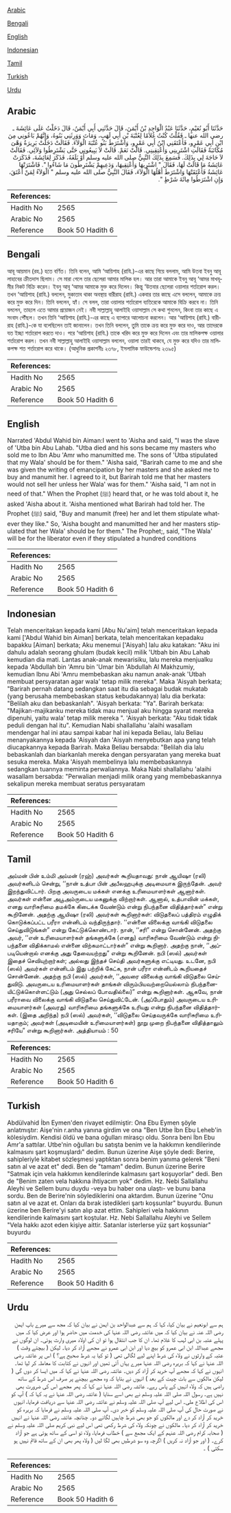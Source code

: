 [Arabic](#arabic)

[Bengali](#bengali)

[English](#english)

[Indonesian](#indonesian)

[Tamil](#tamil)

[Turkish](#turkish)

[Urdu](#urdu)

## Arabic


<div dir="rtl" lang="ar" style={{fontSize:'larger',backgroundColor:'#f8f9fa',padding:20}}>
حَدَّثَنَا أَبُو نُعَيْمٍ، حَدَّثَنَا عَبْدُ الْوَاحِدِ بْنُ أَيْمَنَ، قَالَ حَدَّثَنِي أَبِي أَيْمَنُ، قَالَ دَخَلْتُ عَلَى عَائِشَةَ ـ رضى الله عنها ـ فَقُلْتُ كُنْتُ غُلاَمًا لِعُتْبَةَ بْنِ أَبِي لَهَبٍ، وَمَاتَ وَوَرِثَنِي بَنُوهُ، وَإِنَّهُمْ بَاعُونِي مِنَ ابْنِ أَبِي عَمْرٍو، فَأَعْتَقَنِي ابْنُ أَبِي عَمْرٍو، وَاشْتَرَطَ بَنُو عُتْبَةَ الْوَلاَءَ‏.‏ فَقَالَتْ دَخَلَتْ بَرِيرَةُ وَهْىَ مُكَاتَبَةٌ فَقَالَتِ اشْتَرِينِي وَأَعْتِقِينِي‏.‏ قَالَتْ نَعَمْ‏.‏ قَالَتْ لاَ يَبِيعُونِي حَتَّى يَشْتَرِطُوا وَلاَئِي‏.‏ فَقَالَتْ لاَ حَاجَةَ لِي بِذَلِكَ‏.‏ فَسَمِعَ بِذَلِكَ النَّبِيُّ صلى الله عليه وسلم أَوْ بَلَغَهُ، فَذَكَرَ لِعَائِشَةَ، فَذَكَرَتْ عَائِشَةُ مَا قَالَتْ لَهَا، فَقَالَ ‏"‏ اشْتَرِيهَا وَأَعْتِقِيهَا، وَدَعِيهِمْ يَشْتَرِطُونَ مَا شَاءُوا ‏"‏‏.‏ فَاشْتَرَتْهَا عَائِشَةُ فَأَعْتَقَتْهَا وَاشْتَرَطَ أَهْلُهَا الْوَلاَءَ، فَقَالَ النَّبِيُّ صلى الله عليه وسلم ‏"‏ الْوَلاَءُ لِمَنْ أَعْتَقَ، وَإِنِ اشْتَرَطُوا مِائَةَ شَرْطٍ ‏"‏‏.‏
</div>
<div style={{backgroundColor:'#f8f9fa',padding:20, marginBottom: 10}}><table> <thead> <tr> <th>References:</th> <th></th> </tr> </thead> <tbody><tr><td>Hadith No</td><td>2565</td></tr><tr><td>Arabic No</td><td>2565</td></tr><tr><td>Reference</td><td>Book 50 Hadith 6</td></tr></tbody></table></div>

## Bengali


<div dir="ltr" lang="bn" style={{fontSize:'larger',backgroundColor:'#f8f9fa',padding:20}}>
আবূ আয়মান (রহ.) হতে বর্ণিত। তিনি বলেন, আমি ‘আয়িশাহ (রাযি.)-এর কাছে গিয়ে বললাম, আমি উতবা ইবনু আবূ লাহাবের ক্রীতদাস ছিলাম। সে মারা গেলে তার ছেলেরা আমার মালিক হল। আর তারা আমাকে ইবনু আবূ ‘আমর মাখযূমীর নিকট বিক্রি করেন। ইবনু আবূ ‘আমর আমাকে মুক্ত করে দিলেন। কিন্তু ‘উতবার ছেলেরা ওয়ালার শর্তারোপ করল। তখন ‘আয়িশাহ (রাযি.) বললেন, মুকাতাব থাকা অবস্থায় বারীরাহ (রাযি.) একবার তার কাছে এসে বললেন, আমাকে ক্রয় করে মুক্ত করে দিন। তিনি বললেন, হ্যাঁ। সে বলল, তারা ওয়ালার শর্তারোপ ব্যতিরেকে আমাকে বিক্রি করবে না। তিনি বললেন, তাহলে এতে আমার প্রয়োজন নেই। নবী সাল্লাল্লাহু আলাইহি ওয়াসাল্লাম সে কথা শুনলেন, কিংবা তার কাছে এ সংবাদ পৌঁছল। তখন তিনি ‘আয়িশাহ (রাযি.)-এর কাছে এ ব্যাপারে আলোচনা করলেন। আর ‘আয়িশাহ (রাযি.) বারীরাহ (রাযি.)-কে যা বলেছিলেন তাই জানালেন। তখন তিনি বললেন, তুমি তাকে ক্রয় করে মুক্ত করে দাও, আর তাদেরকে যত ইচ্ছা শর্তারোপ করতে দাও। পরে ‘আয়িশাহ (রাযি.) তাকে খরিদ করে মুক্ত করে দিলেন এবং তার মালিকপক্ষ ওয়ালার শর্তারোপ করল। তখন নবী সাল্লাল্লাহু আলাইহি ওয়াসাল্লাম বললেন, ওয়ালা তারই থাকবে, যে মুক্ত করে যদিও তার মালিকপক্ষ শত শর্তারোপ করে থাকে। (আধুনিক প্রকাশনীঃ ২৩৭৮, ইসলামিক ফাউন্ডেশনঃ ২৩৯৫)
</div>
<div style={{backgroundColor:'#f8f9fa',padding:20, marginBottom: 10}}><table> <thead> <tr> <th>References:</th> <th></th> </tr> </thead> <tbody><tr><td>Hadith No</td><td>2565</td></tr><tr><td>Arabic No</td><td>2565</td></tr><tr><td>Reference</td><td>Book 50 Hadith 6</td></tr></tbody></table></div>

## English


<div dir="ltr" lang="en" style={{fontSize:'larger',backgroundColor:'#f8f9fa',padding:20}}>
Narrated 'Abdul Wahid bin Aiman:I went to 'Aisha and said, "I was the slave of 'Utba bin Abu Lahab. "Utba died and his sons became my masters who sold me to Ibn Abu 'Amr who manumitted me. The sons of 'Utba stipulated that my Wala' should be for them." 'Aisha said, "Barirah came to me and she was given the writing of emancipation by her masters and she asked me to buy and manumit her. I agreed to it, but Barirah told me that her masters would not sell her unless her Wala' was for them." 'Aisha said, "I am not in need of that." When the Prophet (ﷺ) heard that, or he was told about it, he asked 'Aisha about it. 'Aisha mentioned what Barirah had told her. The Prophet (ﷺ) said, "Buy and manumit (free) her and let them stipulate whatever they like." So, 'Aisha bought and manumitted her and her masters stipulated that her Wala' should be for them." The Prophet;, said, "The Wala' will be for the liberator even if they stipulated a hundred conditions
</div>
<div style={{backgroundColor:'#f8f9fa',padding:20, marginBottom: 10}}><table> <thead> <tr> <th>References:</th> <th></th> </tr> </thead> <tbody><tr><td>Hadith No</td><td>2565</td></tr><tr><td>Arabic No</td><td>2565</td></tr><tr><td>Reference</td><td>Book 50 Hadith 6</td></tr></tbody></table></div>

## Indonesian


<div dir="ltr" lang="id" style={{fontSize:'larger',backgroundColor:'#f8f9fa',padding:20}}>
Telah menceritakan kepada kami [Abu Nu'aim] telah menceritakan kepada kami ['Abdul Wahid bin Aiman] berkata, telah menceritakan kepadaku bapakku [Aiman] berkata; Aku menemui ['Aisyah] lalu aku katakan: "Aku ini dahulu adalah seorang ghulam (budak kecil) milik 'Utbah bin Abu Lahab kemudian dia mati. Lantas anak-anak mewarisiku, lalu mereka menjualku kepada 'Abdullah bin 'Amru bin 'Umar bin 'Abdullah Al Makhzumiy, kemudian Ibnu Abi 'Amru membebaskan aku namun anak-anak 'Utbah membuat persyaratan agar wala' tetap milik mereka". Maka 'Aisyah berkata; "Barirah pernah datang sedangkan saat itu dia sebagai budak mukatab (yang berusaha membebaskan status kebudakannya) lalu dia berkata: "Belilah aku dan bebaskanlah". 'Aisyah berkata: "Ya". Barirah berkata: "Majikan-majikanku mereka tidak mau menjual aku hingga syarat mereka dipenuhi, yaitu wala' tetap milik mereka ". 'Aisyah berkata: "Aku tidak tidak peduli dengan hal itu". Kemudian Nabi shallallahu 'alaihi wasallam mendengar hal ini atau sampai kabar hal ini kepada Beliau, lalu Beliau menanyakannya kepada 'Aisyah dan 'Aisyah menyebutkan apa yang telah diucapkannya kepada Barirah. Maka Beliau bersabda: "Belilah dia lalu bebaskanlah dan biarkanlah mereka dengan persyaratan yang mereka buat sesuka mereka. Maka 'Aisyah membelinya lalu membebaskannya sedangkan tuannya meminta perwaliannya. Maka Nabi shallallahu 'alaihi wasallam bersabda: "Perwalian menjadi milik orang yang membebaskannya sekalipun mereka membuat seratus persyaratam
</div>
<div style={{backgroundColor:'#f8f9fa',padding:20, marginBottom: 10}}><table> <thead> <tr> <th>References:</th> <th></th> </tr> </thead> <tbody><tr><td>Hadith No</td><td>2565</td></tr><tr><td>Arabic No</td><td>2565</td></tr><tr><td>Reference</td><td>Book 50 Hadith 6</td></tr></tbody></table></div>

## Tamil


<div dir="ltr" lang="ta" style={{fontSize:'larger',backgroundColor:'#f8f9fa',padding:20}}>
அய்மன் பின் உம்மி அய்மன் (ரஹ்) அவர்கள் கூறியதாவது: நான் ஆயிஷா (ரலி) அவர்களிடம் சென்று, ‘‘நான் உத்பா பின் அபீலஹபுக்கு அடிமையாக இருந்தேன். அவர் இறந்துவிட்டார். பிறகு அவருடைய மக்கள் எனக்கு உரிமையாளர்கள் ஆனார்கள். அவர்கள் என்னை அபூஅம்ருடைய மகனுக்கு விற்றார்கள். ஆனால், உத்பாவின் மக்கள், எனது வாரிசுரிமை தமக்கே கிடைக்க வேண்டும் என்று நிபந்தனை விதித்தார்கள்” என்று கூறினேன். அதற்கு ஆயிஷா (ரலி) அவர்கள் கூறினார்கள்: விடுதலைப் பத்திரம் எழுதிக் கொடுக்கப்பட்ட பரீரா என்னிடம் வந்திருந்தார். ‘‘என்னை விலைக்கு வாங்கி விடுதலை செய்துவிடுங்கள்” என்று கேட்டுக்கொண்டார். நான், ‘‘சரி” என்று சொன்னேன். அதற்கு அவர், ‘‘என் உரிமையாளர்கள் தங்களுக்கே (எனது) வாரிசுரிமை வேண்டும் என்று நிபந்தனை விதிக்காமல் என்னை விற்கமாட்டார்கள்” என்று கூறினார். அதற்கு நான், ‘‘அப்படியென்றால் எனக்கு அது தேவையற்றது” என்று கூறினேன். நபி (ஸல்) அவர்கள் இதைச் செவியுற்றார்கள்; அல்லது இந்தச் செய்தி அவர்களுக்கு எட்டியது. உடனே, நபி (ஸல்) அவர்கள் என்னிடம் இது பற்றிக் கேட்க, நான் பரீரா என்னிடம் கூறியதைச் சொன்னேன். அதற்கு நபி (ஸல்) அவர்கள், ‘‘அவரை விலைக்கு வாங்கி விடுதலை செய்துவிடு. அவருடைய உரிமையாளர்கள் தாங்கள் விரும்பியவற்றையெல்லாம் நிபந்தனையிட்டுக்கொள்ளட்டும் (அது செல்லப் போவதில்லை)” என்று கூறினார்கள். ஆகவே, நான் பரீராவை விலைக்கு வாங்கி விடுதலை செய்துவிட்டேன். (அப்போதும்) அவருடைய உரிமையாளர்கள் (அவரது) வாரிசுரிமை தங்களுக்கே உரியது என்று நிபந்தனை விதித்தார்கள். (இதை அறிந்த) நபி (ஸல்) அவர்கள், ‘‘விடுதலை செய்தவருக்கே வாரிசுரிமை உரியதாகும்; அவர்கள் (அடிமையின் உரிமையாளர்கள்) நூறு முறை நிபந்தனை விதித்தாலும் சரியே” என்று கூறினார்கள். அத்தியாயம் : 50
</div>
<div style={{backgroundColor:'#f8f9fa',padding:20, marginBottom: 10}}><table> <thead> <tr> <th>References:</th> <th></th> </tr> </thead> <tbody><tr><td>Hadith No</td><td>2565</td></tr><tr><td>Arabic No</td><td>2565</td></tr><tr><td>Reference</td><td>Book 50 Hadith 6</td></tr></tbody></table></div>

## Turkish


<div dir="ltr" lang="tr" style={{fontSize:'larger',backgroundColor:'#f8f9fa',padding:20}}>
Abdülvahid İbn Eymen'den rivayet edilmiştir: Ona Ebu Eymen şöyle anlatmıştır: Aişe'nin r.anha yanına girdim ve ona "Ben Utbe İbn Ebu Leheb'in kölesiydim. Kendisi öldü ve bana oğulları mirasçı oldu. Sonra beni İbn Ebu Amr'a sattılar. Utbe'nin oğulları bu satışta benim ve la hakkımın kendilerinde kalmasını şart koşmuşlardı" dedim. Bunun üzerine Aişe şöyle dedi: Berire, sahipleriyle kitabet sözleşmesi yaptıktan sonra benim yanıma gelerek "Beni satın al ve azat et" dedi. Ben de "tamam" dedim. Bunun üzerine Berire "Satmak için vela hakkımın kendilerinde kalmasını şart koşuyorlar" dedi. Ben de "Benim zaten vela hakkına ihtiyacım yok" dedim. Hz. Nebi Sallallahu Aleyhi ve Sellem bunu duydu -veya bu haber ona ulaştı- ve bunu bana sordu. Ben de Berire'nin söylediklerini ona aktardım. Bunun üzerine "Onu satın al ve azat et. Onları da bırak istedikleri şartı koşsunlar" buyurdu. Bunun üzerine ben Berire'yi satın alıp azat ettim. Sahipleri vela hakkının kendilerinde kalmasını şart koştular. Hz. Nebi Sallallahu Aleyhi ve Sellem "Vela hakkı azot eden kişiye aittir. Satanlar isterlerse yüz şart koşsuniar" buyurdu
</div>
<div style={{backgroundColor:'#f8f9fa',padding:20, marginBottom: 10}}><table> <thead> <tr> <th>References:</th> <th></th> </tr> </thead> <tbody><tr><td>Hadith No</td><td>2565</td></tr><tr><td>Arabic No</td><td>2565</td></tr><tr><td>Reference</td><td>Book 50 Hadith 6</td></tr></tbody></table></div>

## Urdu


<div dir="rtl" lang="ur" style={{fontSize:'larger',backgroundColor:'#f8f9fa',padding:20}}>
ہم سے ابونعیم نے بیان کیا، کہا کہ ہم سے عبدالواحد بن ایمن نے بیان کیا کہ مجھ سے میرے باپ ایمن رضی اللہ عنہ نے بیان کیا کہ میں عائشہ رضی اللہ عنہا کی خدمت میں حاضر ہوا اور عرض کیا کہ میں پہلے عتبہ بن ابی لہب کا غلام تھا۔ ان کا جب انتقال ہوا تو ان کی اولاد میری وارث ہوئی۔ ان لوگوں نے مجھے عبداللہ ابن ابی عمرو کو بیچ دیا اور ابن ابی عمرو نے مجھے آزاد کر دیا۔ لیکن ( بیچتے وقت ) عتبہ کے وارثوں نے ولاء کی شرط اپنے لیے لگالی تھی ( تو کیا یہ شرط صحیح ہے؟ ) اس پر عائشہ رضی اللہ عنہا نے کہا کہ بریرہ رضی اللہ عنہا میرے یہاں آئی تھیں اور انہوں نے کتابت کا معاملہ کر لیا تھا۔ انہوں نے کہا کہ مجھے آپ خرید کر آزاد کر دیں۔ عائشہ رضی اللہ عنہا نے کہا کہ میں ایسا کر دوں گی ( لیکن مالکوں سے بات چیت کے بعد ) انہوں نے بتایا کہ وہ مجھے بیچنے پر صرف اس شرط کے ساتھ راضی ہیں کہ ولاء انہیں کے پاس رہے۔ عائشہ رضی اللہ عنہا نے کہا کہ پھر مجھے اس کی ضرورت بھی نہیں ہے۔ رسول اللہ صلی اللہ علیہ وسلم نے بھی اسے سنایا ( عائشہ رضی اللہ عنہا نے یہ کہا کہ ) آپ کو اس کی اطلاع ملی۔ اس لیے آپ صلی اللہ علیہ وسلم نے عائشہ رضی اللہ عنہا سے دریافت فرمایا، انہوں نے صورت حال کی آپ صلی اللہ علیہ وسلم کو خبر دی۔ آپ صلی اللہ علیہ وسلم نے فرمایا کہ بریرہ کو خرید کر آزاد کر دے اور مالکوں کو جو بھی شرط چاہیں لگانے دو۔ چنانچہ عائشہ رضی اللہ عنہا نے انہیں خرید کر آزاد کر دیا۔ مالکوں نے چونکہ ولاء کی شرط رکھی تھی اس لیے نبی کریم صلی اللہ علیہ وسلم نے ( صحابہ کرام رضی اللہ عنہم کے ایک مجمع سے ) خطاب فرمایا، ولاء تو اسی کے ساتھ ہوتی ہے جو آزاد کرے۔ ( اور جو آزاد نہ کریں ) اگرچہ وہ سو شرطیں بھی لگا لیں ( ولاء پھر بھی ان کے ساتھ قائم نہیں ہو سکتی ) ۔
</div>
<div style={{backgroundColor:'#f8f9fa',padding:20, marginBottom: 10}}><table> <thead> <tr> <th>References:</th> <th></th> </tr> </thead> <tbody><tr><td>Hadith No</td><td>2565</td></tr><tr><td>Arabic No</td><td>2565</td></tr><tr><td>Reference</td><td>Book 50 Hadith 6</td></tr></tbody></table></div>